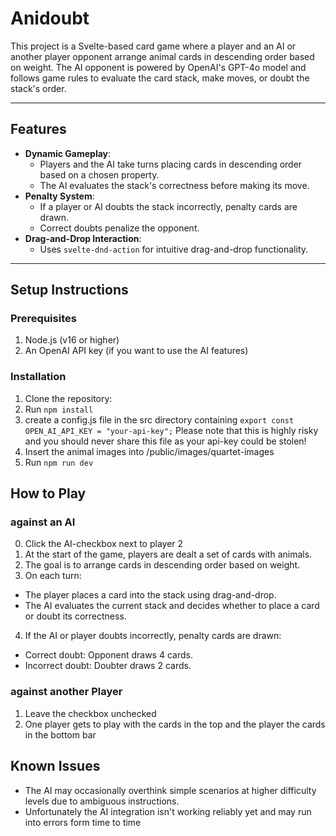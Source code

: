 # **Anidoubt**

This project is a Svelte-based card game where a player and an AI or another player opponent arrange animal cards in descending order based on weight. The AI opponent is powered by OpenAI's GPT-4o model and follows game rules to evaluate the card stack, make moves, or doubt the stack's order.

---

## **Features**
- **Dynamic Gameplay**:
  - Players and the AI take turns placing cards in descending order based on a chosen property.
  - The AI evaluates the stack's correctness before making its move.
- **Penalty System**:
  - If a player or AI doubts the stack incorrectly, penalty cards are drawn.
  - Correct doubts penalize the opponent.
- **Drag-and-Drop Interaction**:
  - Uses `svelte-dnd-action` for intuitive drag-and-drop functionality.

---

## **Setup Instructions**

### Prerequisites
1. Node.js (v16 or higher)
2. An OpenAI API key (if you want to use the AI features)

### Installation
1. Clone the repository:
2. Run `npm install`
3. create a config.js file in the src directory containing
`export const OPEN_AI_API_KEY = "your-api-key";`
Please note that this is highly risky and you should never share this file as your api-key could be stolen!
4. Insert the animal images into /public/images/quartet-images
5. Run `npm run dev`

## **How to Play**

### against an AI

0. Click the AI-checkbox next to player 2
1. At the start of the game, players are dealt a set of cards with animals.
2. The goal is to arrange cards in descending order based on weight.
3. On each turn:
- The player places a card into the stack using drag-and-drop.
- The AI evaluates the current stack and decides whether to place a card or doubt its correctness.
4. If the AI or player doubts incorrectly, penalty cards are drawn:
- Correct doubt: Opponent draws 4 cards.
- Incorrect doubt: Doubter draws 2 cards.

### against another Player

1. Leave the checkbox unchecked
2. One player gets to play with the cards in the top and the player the cards in the bottom bar

## **Known Issues**
- The AI may occasionally overthink simple scenarios at higher difficulty levels due to ambiguous instructions.
- Unfortunately the AI integration isn't working reliably yet and may run into errors form time to time